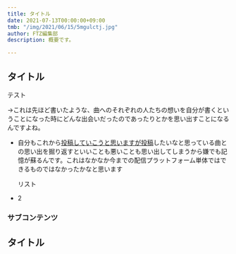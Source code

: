 ```yaml
---
title: タイトル
date: 2021-07-13T00:00:00+09:00
tmb: "/img/2021/06/15/5mgulctj.jpg"
author: FTZ編集部
description: 概要です。

---
```

## タイトル

テスト

→これは先ほど書いたような、曲へのそれぞれの人たちの想いを自分が書くということになった時にどんな出会いだったのであったりとかを思い出すことになるんですよね。

* 自分もこれから[投稿していこうと思いますが投稿]()したいなと思っている曲との思い出を掘り返すといいことも悪いことも思い出してしまうから嫌でも記憶が蘇るんです。これはなかなか今までの配信プラットフォーム単体ではできるものではなかったかなと思います

  リスト
* 2

### サブコンテンツ

## タイトル